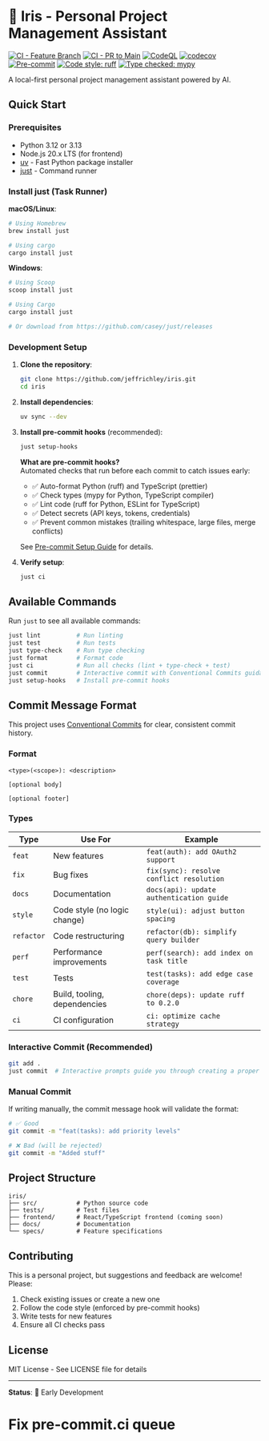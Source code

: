 # 🌸 Iris - Personal Project Management Assistant

[![CI - Feature Branch](https://github.com/jeffrichley/iris/actions/workflows/ci-feature-branch.yml/badge.svg)](https://github.com/jeffrichley/iris/actions/workflows/ci-feature-branch.yml)
[![CI - PR to Main](https://github.com/jeffrichley/iris/actions/workflows/ci-pr-main.yml/badge.svg)](https://github.com/jeffrichley/iris/actions/workflows/ci-pr-main.yml)
[![CodeQL](https://github.com/jeffrichley/iris/actions/workflows/codeql.yml/badge.svg)](https://github.com/jeffrichley/iris/actions/workflows/codeql.yml)
[![codecov](https://codecov.io/gh/jeffrichley/iris/branch/main/graph/badge.svg)](https://codecov.io/gh/jeffrichley/iris)
[![Pre-commit](https://img.shields.io/badge/pre--commit-enabled-brightgreen?logo=pre-commit)](https://github.com/pre-commit/pre-commit)
[![Code style: ruff](https://img.shields.io/endpoint?url=https://raw.githubusercontent.com/astral-sh/ruff/main/assets/badge/v2.json)](https://github.com/astral-sh/ruff)
[![Type checked: mypy](https://img.shields.io/badge/type%20checked-mypy-blue)](https://mypy-lang.org/)

A local-first personal project management assistant powered by AI.

## Quick Start

### Prerequisites

- Python 3.12 or 3.13
- Node.js 20.x LTS (for frontend)
- [uv](https://github.com/astral-sh/uv) - Fast Python package installer
- [just](https://github.com/casey/just) - Command runner

### Install just (Task Runner)

**macOS/Linux**:
```bash
# Using Homebrew
brew install just

# Using cargo
cargo install just
```

**Windows**:
```powershell
# Using Scoop
scoop install just

# Using Cargo
cargo install just

# Or download from https://github.com/casey/just/releases
```

### Development Setup

1. **Clone the repository**:
   ```bash
   git clone https://github.com/jeffrichley/iris.git
   cd iris
   ```

2. **Install dependencies**:
   ```bash
   uv sync --dev
   ```

3. **Install pre-commit hooks** (recommended):
   ```bash
   just setup-hooks
   ```

   **What are pre-commit hooks?**  
   Automated checks that run before each commit to catch issues early:
   - ✅ Auto-format Python (ruff) and TypeScript (prettier)
   - ✅ Check types (mypy for Python, TypeScript compiler)
   - ✅ Lint code (ruff for Python, ESLint for TypeScript)
   - ✅ Detect secrets (API keys, tokens, credentials)
   - ✅ Prevent common mistakes (trailing whitespace, large files, merge conflicts)

   See [Pre-commit Setup Guide](docs/development/pre-commit-setup.md) for details.

4. **Verify setup**:
   ```bash
   just ci
   ```

## Available Commands

Run `just` to see all available commands:

```bash
just lint          # Run linting
just test          # Run tests  
just type-check    # Run type checking
just format        # Format code
just ci            # Run all checks (lint + type-check + test)
just commit        # Interactive commit with Conventional Commits guidance
just setup-hooks   # Install pre-commit hooks
```

## Commit Message Format

This project uses [Conventional Commits](https://www.conventionalcommits.org/) for clear, consistent commit history.

### Format

```
<type>(<scope>): <description>

[optional body]

[optional footer]
```

### Types

| Type | Use For | Example |
|------|---------|---------|
| `feat` | New features | `feat(auth): add OAuth2 support` |
| `fix` | Bug fixes | `fix(sync): resolve conflict resolution` |
| `docs` | Documentation | `docs(api): update authentication guide` |
| `style` | Code style (no logic change) | `style(ui): adjust button spacing` |
| `refactor` | Code restructuring | `refactor(db): simplify query builder` |
| `perf` | Performance improvements | `perf(search): add index on task title` |
| `test` | Tests | `test(tasks): add edge case coverage` |
| `chore` | Build, tooling, dependencies | `chore(deps): update ruff to 0.2.0` |
| `ci` | CI configuration | `ci: optimize cache strategy` |

### Interactive Commit (Recommended)

```bash
git add .
just commit  # Interactive prompts guide you through creating a proper commit
```

### Manual Commit

If writing manually, the commit message hook will validate the format:

```bash
# ✅ Good
git commit -m "feat(tasks): add priority levels"

# ❌ Bad (will be rejected)
git commit -m "Added stuff"
```

## Project Structure

```
iris/
├── src/           # Python source code
├── tests/         # Test files
├── frontend/      # React/TypeScript frontend (coming soon)
├── docs/          # Documentation
└── specs/         # Feature specifications
```

## Contributing

This is a personal project, but suggestions and feedback are welcome! Please:

1. Check existing issues or create a new one
2. Follow the code style (enforced by pre-commit hooks)
3. Write tests for new features
4. Ensure all CI checks pass

## License

MIT License - See LICENSE file for details

---

**Status**: 🚧 Early Development

# Fix pre-commit.ci queue

